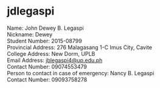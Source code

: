 # jdlegaspi    
Name: John Dewey B. Legaspi<br>
Nickname: Dewey<br>
Student Number: 2015-08799<br>
Provincial Address: 276 Malagasang 1-C Imus City, Cavite<br>
College Address: New Dorm, UPLB<br>
Email Address: jblegaspi4@up.edu.ph<br>
Contact Number: 09074553479<br>
Person to contact in case of emergency: Nancy B. Legaspi<br>
Contact Number: 09093758278<br>
